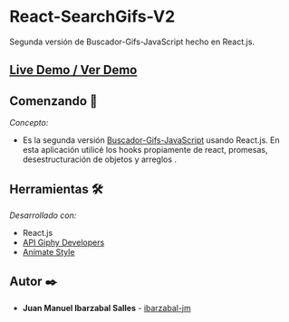 # React-SearchGifs-V2
Segunda versión de Buscador-Gifs-JavaScript hecho en React.js.



## [Live Demo / Ver Demo](https://ibarzabal-jm.github.io/React-SearchGifs-V2/)  





## Comenzando 🚀

_Concepto:_

* Es la segunda versión [Buscador-Gifs-JavaScript](https://github.com/ibarzabal-jm/Buscador-Gifs-JavaScript) usando React.js. En esta aplicación utilicé los hooks propiamente de react, promesas, desestructuración de objetos y arreglos .


## Herramientas 🛠️

_Desarrollado con:_

* React.js
* [API Giphy Developers](https://developers.giphy.com/)
* [Anímate Style](https://animate.style/)



## Autor ✒️


* **Juan Manuel Ibarzabal Salles** - [ibarzabal-jm](https://github.com/ibarzabal-jm)
